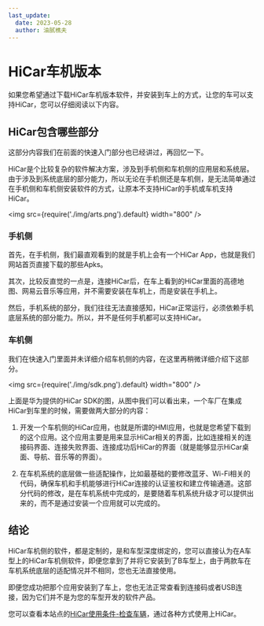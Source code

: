 ```yaml
---
last_update:
  date: 2023-05-28
  author: 油腻樵夫
---
```


# HiCar车机版本

如果您希望通过下载HiCar车机版本软件，并安装到车上的方式，让您的车可以支持HiCar，您可以仔细阅读以下内容。

## HiCar包含哪些部分

这部分内容我们在前面的快速入门部分也已经讲过，再回忆一下。

HiCar是个比较复杂的软件解决方案，涉及到手机侧和车机侧的应用层和系统层。由于涉及到系统底层的部分能力，所以无论在手机侧还是车机侧，是无法简单通过在手机侧和车机侧安装软件的方式，让原本不支持HiCar的手机或车机支持HiCar。

<img
  src={require('./img/arts.png').default}
  width="800" 
/>

### 手机侧

首先，在手机侧，我们最直观看到的就是手机上会有一个HiCar App，也就是我们网站首页直接下载的那些Apks。

其次，比较反直觉的一点是，连接HiCar后，在车上看到的HiCar里面的高德地图、网易云音乐等应用，并不需要安装在车机上，而是安装在手机上。

然后，手机系统的部分，我们往往无法直接感知，HiCar正常运行，必须依赖手机底层系统的部分能力。所以，并不是任何手机都可以支持HiCar。

### 车机侧

我们在快速入门里面并未详细介绍车机侧的内容，在这里再稍微详细介绍下这部分。

<img
  src={require('./img/sdk.png').default}
  width="800" 
/>

上面是华为提供的HiCar SDK的图，从图中我们可以看出来，一个车厂在集成HiCar到车里的时候，需要做两大部分的内容：

1. 开发一个车机侧的HiCar应用，也就是所谓的HMI应用，也就是您希望下载到的这个应用。这个应用主要是用来显示HiCar相关的界面，比如连接相关的连接码界面、连接失败界面、连接成功后HiCar的界面（就是能够显示HiCar桌面、导航、音乐等的界面）。

2. 在车机系统的底层做一些适配操作，比如最基础的要修改蓝牙、Wi-Fi相关的代码，确保车机和手机能够进行HiCar连接的认证鉴权和建立传输通道。这部分代码的修改，是在车机系统中完成的，是要随着车机系统升级才可以提供出来的，而不是通过安装一个应用就可以完成的。

## 结论

HiCar车机侧的软件，都是定制的，是和车型深度绑定的，您可以直接认为在A车型上的HiCar车机侧软件，即便您拿到了并将它安装到了B车型上，由于两款车在车机系统底层的适配情况并不相同，您也无法直接使用。

即便您成功把那个应用安装到了车上，您也无法正常查看到连接码或者USB连接，因为它们并不是为您的车型开发的软件产品。

您可以查看本站点的[HiCar使用条件-检查车辆](check/car.md)，通过各种方式使用上HiCar。



